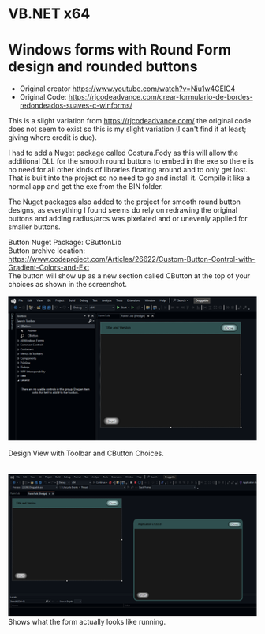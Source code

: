 # VB.NET x64
# Windows forms with Round Form design and rounded buttons

- Original creator https://www.youtube.com/watch?v=Niu1w4CEIC4
- Original Code: https://rjcodeadvance.com/crear-formulario-de-bordes-redondeados-suaves-c-winforms/

This is a slight variation from https://rjcodeadvance.com/ the original code does not seem to exist so this is my slight variation (I can't find it at least; giving where credit is due).

I had to add a Nuget package called Costura.Fody as this will allow the additional DLL for the smooth round buttons to embed in the exe so there is no need for all other kinds of libraries floating around and to only get lost. That is built into the project so no need to go and install it. Compile it like a normal app and get the exe from the BIN folder.

The Nuget packages also added to the project for smooth round button designs, as everything I found seems do rely on redrawing the original buttons and adding radius/arcs was pixelated and or unevenly applied for smaller buttons.


Button Nuget Package: CButtonLib 
<br />
Button archive location: https://www.codeproject.com/Articles/26622/Custom-Button-Control-with-Gradient-Colors-and-Ext
<br />
The button will show up as a new section called CButton at the top of your choices as shown in the screenshot.
<br />
<br />
<img src="https://github.com/Carm01/VB.NET-Round-windows-forms-and-buttons/blob/master/RoundFormCornerImages/VSDesignerWindowView.png">

Design View with Toolbar and CButton Choices.
<br />
<br />
<br />
<img src="https://github.com/Carm01/VB.NET-Round-windows-forms-and-buttons/blob/master/RoundFormCornerImages/VSDesignerWindowView2.png">
<br />
Shows what the form actually looks like running.
